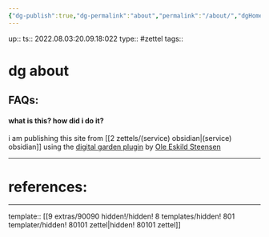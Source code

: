 ```yaml
---
{"dg-publish":true,"dg-permalink":"about","permalink":"/about/","dgHomeLink":true,"dgPassFrontmatter":false}
---
```


up:: 
ts:: 2022.08.03:20.09.18:022
type:: #zettel
tags:: 

# dg about



## FAQs:

#### what is this? how did i do it?
i am publishing this site from [[2 zettels/(service) obsidian|(service) obsidian]] using the [digital garden plugin](https://github.com/oleeskild/obsidian-digital-garden) by [Ole Eskild Steensen](https://ole.dev/)


---
# references:



---
template:: [[9 extras/90090 hidden!/hidden! 8 templates/hidden! 801 templater/hidden! 80101 zettel|hidden! 80101 zettel]]
